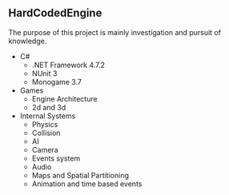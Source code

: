 ## HardCodedEngine
The purpose of this project is mainly investigation and pursuit of knowledge.
* C#
  * .NET Framework 4.7.2
  * NUnit 3
  * Monogame 3.7
* Games
  * Engine Architecture
  * 2d and 3d
* Internal Systems
  * Physics
  * Collision
  * AI
  * Camera
  * Events system
  * Audio
  * Maps and Spatial Partitioning
  * Animation and time based events
